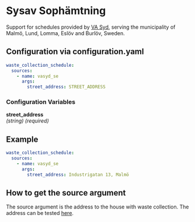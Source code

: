 # Sysav Sophämtning

Support for schedules provided by [VA Syd](https://www.vasyd.se/Artiklar/Avfall-och-soptomning-privat/sopt%C3%B6mning-schema/), serving the municipality of Malmö, Lund, Lomma, Eslöv and Burlöv, Sweden.

## Configuration via configuration.yaml

```yaml
waste_collection_schedule:
  sources:
    - name: vasyd_se
      args:
        street_address: STREET_ADDRESS
```

### Configuration Variables

**street_address**  
*(string) (required)*

## Example

```yaml
waste_collection_schedule:
  sources:
    - name: vasyd_se
      args:
        street_address: Industrigatan 13, Malmö
```

## How to get the source argument

The source argument is the address to the house with waste collection. The address can be tested [here](https://www.vasyd.se/Artiklar/Avfall-och-soptomning-privat/sopt%C3%B6mning-schema/).
